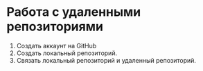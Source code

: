 # Работа с удаленными репозиториями
1. Создать аккаунт на GitHub
2. Создать локальный репозиторий.
3. Связать локальный репозиторий и удаленный репозиторий.
